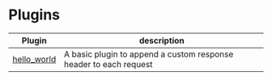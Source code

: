 # Plugins

| Plugin | description |
|---|---|
| [hello_world](hello-plugin/README.md) | A basic plugin to append a custom response header to each request |